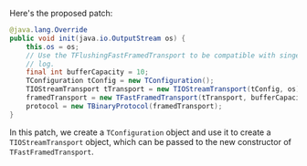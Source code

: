 Here's the proposed patch:

```java
@java.lang.Override
public void init(java.io.OutputStream os) {
    this.os = os;
    // Use the TFlushingFastFramedTransport to be compatible with singer_thrift
    // log.
    final int bufferCapacity = 10;
    TConfiguration tConfig = new TConfiguration();
    TIOStreamTransport tTransport = new TIOStreamTransport(tConfig, os);
    framedTransport = new TFastFramedTransport(tTransport, bufferCapacity);
    protocol = new TBinaryProtocol(framedTransport);
}
```

In this patch, we create a `TConfiguration` object and use it to create a `TIOStreamTransport` object, which can be passed to the new constructor of `TFastFramedTransport`.